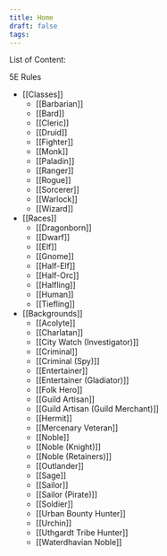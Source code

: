 ```yaml
---
title: Home
draft: false
tags:
---
```

List of Content:

5E Rules

- [[Classes]]
	- [[Barbarian]]
	- [[Bard]]
	- [[Cleric]]
	- [[Druid]]
	- [[Fighter]]
	- [[Monk]]
	- [[Paladin]]
	- [[Ranger]]
	- [[Rogue]]
	- [[Sorcerer]]
	- [[Warlock]]
	- [[Wizard]]
- [[Races]]
	- [[Dragonborn]]
	- [[Dwarf]]
	- [[Elf]]
	- [[Gnome]]
	- [[Half-Elf]]
	- [[Half-Orc]]
	- [[Halfling]]
	- [[Human]]
	- [[Tiefling]]
- [[Backgrounds]]
	- [[Acolyte]]
	- [[Charlatan]]
	- [[City Watch (Investigator)]]
	- [[Criminal]]
	- [[Criminal (Spy)]]
	- [[Entertainer]]
	- [[Entertainer (Gladiator)]]
	- [[Folk Hero]]
	- [[Guild Artisan]]
	- [[Guild Artisan (Guild Merchant)]]
	- [[Hermit]]
	- [[Mercenary Veteran]]
	- [[Noble]]
	- [[Noble (Knight)]]
	- [[Noble (Retainers)]]
	- [[Outlander]]
	- [[Sage]]
	- [[Sailor]]
	- [[Sailor (Pirate)]]
	- [[Soldier]]
	- [[Urban Bounty Hunter]]
	- [[Urchin]]
	- [[Uthgardt Tribe Hunter]]
	- [[Waterdhavian Noble]]

